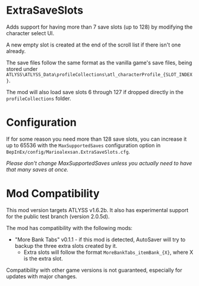 # ExtraSaveSlots

Adds support for having more than 7 save slots (up to 128) by modifying the character select UI.

A new empty slot is created at the end of the scroll list if there isn't one already.

The save files follow the same format as the vanilla game's save files, being stored under `ATLYSS\ATLYSS_Data\profileCollections\atl_characterProfile_{SLOT_INDEX}`.

The mod will also load save slots 6 through 127 if dropped directly in the `profileCollections` folder.

# Configuration

If for some reason you need more than 128 save slots, you can increase it up to 65536 with the `MaxSupportedSaves` configuration option in `BepInEx/config/Marioalexsan.ExtraSaveSlots.cfg`.

*Please don't change MaxSupportedSaves unless you actually need to have that many saves at once.*

# Mod Compatibility

This mod version targets ATLYSS v1.6.2b. It also has experimental support for the public test branch (version 2.0.5d).

The mod has compatibility with the following mods:

- "More Bank Tabs" v0.1.1 - if this mod is detected, AutoSaver will try to backup the three extra slots created by it.
  - Extra slots will follow the format `MoreBankTabs_itemBank_{X}`, where X is the extra slot.

 Compatibility with other game versions is not guaranteed, especially for updates with major changes.